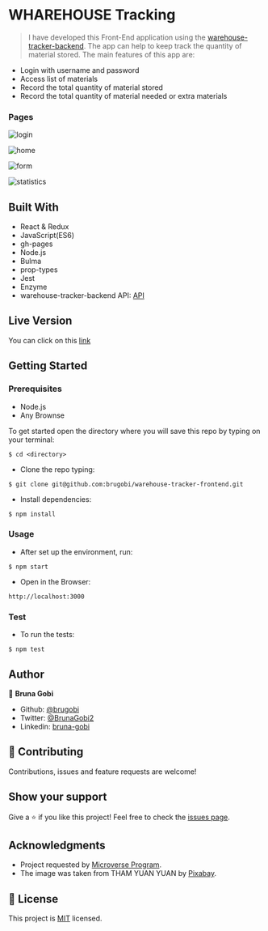 # WHAREHOUSE Tracking
 
> I have developed this Front-End application using the [warehouse-tracker-backend](https://github.com/brugobi/warehouse-tracker-backend/tree/backup). The app can help to keep track the quantity of material stored. The main features of this app are:

- Login with username and password
- Access list of materials
- Record the total quantity of material stored
- Record the total quantity of material needed or extra materials

### Pages

![login](./src/img/login.png)

![home](./src/img/home.png)

![form](./src/img/form.png)

![statistics](./src/img/statistics.png)

## Built With

- React & Redux
- JavaScript(ES6)
- gh-pages
- Node.js
- Bulma
- prop-types
- Jest
- Enzyme
- warehouse-tracker-backend API: [API](https://github.com/brugobi/warehouse-tracker-backend/tree/backup)

## Live Version

You can click on this [link]( https://brugobi.github.io/warehouse-tracker-frontend/)

## Getting Started

### Prerequisites

- Node.js
- Any Brownse

To get started open the directory where you will save this repo by typing on your terminal:

```
$ cd <directory>
```

- Clone the repo typing:

```
$ git clone git@github.com:brugobi/warehouse-tracker-frontend.git
```
- Install dependencies:

```
$ npm install
```

### Usage

- After set up the environment, run:

```
$ npm start
```
- Open in the Browser:

```
http://localhost:3000
```

### Test

- To run the tests:

```
$ npm test
```

## Author

👤 **Bruna Gobi**

- Github: [@brugobi](https://github.com/brugobi)
- Twitter: [@BrunaGobi2](https://twitter.com/BrunaGobi2)
- Linkedin: [bruna-gobi](https://www.linkedin.com/in/bruna-gobi/)

## 🤝 Contributing

Contributions, issues and feature requests are welcome!

## Show your support

Give a ⭐️ if you like this project!
Feel free to check the [issues page](issues/).

## Acknowledgments

- Project requested by [Microverse Program](https://www.microverse.org/).
- The image was taken from THAM YUAN YUAN by [Pixabay](https://pixabay.com/pt/).

## 📝 License

This project is [MIT](lic.url) licensed.
